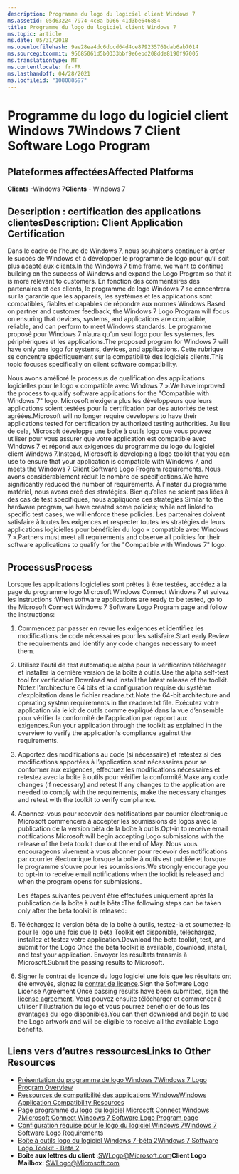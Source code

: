 ```yaml
---
description: Programme du logo du logiciel client Windows 7
ms.assetid: 05d63224-7974-4c8a-b966-41d3be646854
title: Programme du logo du logiciel client Windows 7
ms.topic: article
ms.date: 05/31/2018
ms.openlocfilehash: 9ae28ea4dc6dccd64d4ce879235761dab6ab7014
ms.sourcegitcommit: 95685061d5b0333bbf9e6ebd208dde8190f97005
ms.translationtype: MT
ms.contentlocale: fr-FR
ms.lasthandoff: 04/28/2021
ms.locfileid: "108088597"
---
```

# <a name="windows-7-client-software-logo-program"></a><span data-ttu-id="bb2ca-103">Programme du logo du logiciel client Windows 7</span><span class="sxs-lookup"><span data-stu-id="bb2ca-103">Windows 7 Client Software Logo Program</span></span>

## <a name="affected-platforms"></a><span data-ttu-id="bb2ca-104">Plateformes affectées</span><span class="sxs-lookup"><span data-stu-id="bb2ca-104">Affected Platforms</span></span>

 <span data-ttu-id="bb2ca-105">**Clients** -Windows 7</span><span class="sxs-lookup"><span data-stu-id="bb2ca-105">**Clients** - Windows 7</span></span>  


## <a name="description-client-application-certification"></a><span data-ttu-id="bb2ca-106">Description : certification des applications clientes</span><span class="sxs-lookup"><span data-stu-id="bb2ca-106">Description: Client Application Certification</span></span>

<span data-ttu-id="bb2ca-107">Dans le cadre de l’heure de Windows 7, nous souhaitons continuer à créer le succès de Windows et à développer le programme de logo pour qu’il soit plus adapté aux clients.</span><span class="sxs-lookup"><span data-stu-id="bb2ca-107">In the Windows 7 time frame, we want to continue building on the success of Windows and expand the Logo Program so that it is more relevant to customers.</span></span> <span data-ttu-id="bb2ca-108">En fonction des commentaires des partenaires et des clients, le programme de logo Windows 7 se concentrera sur la garantie que les appareils, les systèmes et les applications sont compatibles, fiables et capables de répondre aux normes Windows.</span><span class="sxs-lookup"><span data-stu-id="bb2ca-108">Based on partner and customer feedback, the Windows 7 Logo Program will focus on ensuring that devices, systems, and applications are compatible, reliable, and can perform to meet Windows standards.</span></span> <span data-ttu-id="bb2ca-109">Le programme proposé pour Windows 7 n’aura qu’un seul logo pour les systèmes, les périphériques et les applications.</span><span class="sxs-lookup"><span data-stu-id="bb2ca-109">The proposed program for Windows 7 will have only one logo for systems, devices, and applications.</span></span> <span data-ttu-id="bb2ca-110">Cette rubrique se concentre spécifiquement sur la compatibilité des logiciels clients.</span><span class="sxs-lookup"><span data-stu-id="bb2ca-110">This topic focuses specifically on client software compatibility.</span></span>

<span data-ttu-id="bb2ca-111">Nous avons amélioré le processus de qualification des applications logicielles pour le logo « compatible avec Windows 7 ».</span><span class="sxs-lookup"><span data-stu-id="bb2ca-111">We have improved the process to qualify software applications for the "Compatible with Windows 7" logo.</span></span> <span data-ttu-id="bb2ca-112">Microsoft n’exigera plus les développeurs que leurs applications soient testées pour la certification par des autorités de test agréées.</span><span class="sxs-lookup"><span data-stu-id="bb2ca-112">Microsoft will no longer require developers to have their applications tested for certification by authorized testing authorities.</span></span> <span data-ttu-id="bb2ca-113">Au lieu de cela, Microsoft développe une boîte à outils logo que vous pouvez utiliser pour vous assurer que votre application est compatible avec Windows 7 et répond aux exigences du programme du logo du logiciel client Windows 7.</span><span class="sxs-lookup"><span data-stu-id="bb2ca-113">Instead, Microsoft is developing a logo toolkit that you can use to ensure that your application is compatible with Windows 7, and meets the Windows 7 Client Software Logo Program requirements.</span></span> <span data-ttu-id="bb2ca-114">Nous avons considérablement réduit le nombre de spécifications.</span><span class="sxs-lookup"><span data-stu-id="bb2ca-114">We have significantly reduced the number of requirements.</span></span> <span data-ttu-id="bb2ca-115">À l’instar du programme matériel, nous avons créé des stratégies. Bien qu’elles ne soient pas liées à des cas de test spécifiques, nous appliquons ces stratégies.</span><span class="sxs-lookup"><span data-stu-id="bb2ca-115">Similar to the hardware program, we have created some policies; while not linked to specific test cases, we will enforce these policies.</span></span> <span data-ttu-id="bb2ca-116">Les partenaires doivent satisfaire à toutes les exigences et respecter toutes les stratégies de leurs applications logicielles pour bénéficier du logo « compatible avec Windows 7 ».</span><span class="sxs-lookup"><span data-stu-id="bb2ca-116">Partners must meet all requirements and observe all policies for their software applications to qualify for the "Compatible with Windows 7" logo.</span></span>

## <a name="process"></a><span data-ttu-id="bb2ca-117">Processus</span><span class="sxs-lookup"><span data-stu-id="bb2ca-117">Process</span></span>

<span data-ttu-id="bb2ca-118">Lorsque les applications logicielles sont prêtes à être testées, accédez à la page du programme logo Microsoft Windows Connect Windows 7 et suivez les instructions :</span><span class="sxs-lookup"><span data-stu-id="bb2ca-118">When software applications are ready to be tested, go to the Microsoft Connect Windows 7 Software Logo Program page and follow the instructions:</span></span>

1.  <span data-ttu-id="bb2ca-119">Commencez par passer en revue les exigences et identifiez les modifications de code nécessaires pour les satisfaire.</span><span class="sxs-lookup"><span data-stu-id="bb2ca-119">Start early Review the requirements and identify any code changes necessary to meet them.</span></span>
2.  <span data-ttu-id="bb2ca-120">Utilisez l’outil de test automatique alpha pour la vérification télécharger et installer la dernière version de la boîte à outils.</span><span class="sxs-lookup"><span data-stu-id="bb2ca-120">Use the alpha self-test tool for verification Download and install the latest release of the toolkit.</span></span> <span data-ttu-id="bb2ca-121">Notez l’architecture 64 bits et la configuration requise du système d’exploitation dans le fichier readme.txt.</span><span class="sxs-lookup"><span data-stu-id="bb2ca-121">Note the 64-bit architecture and operating system requirements in the readme.txt file.</span></span> <span data-ttu-id="bb2ca-122">Exécutez votre application via le kit de outils comme expliqué dans la vue d’ensemble pour vérifier la conformité de l’application par rapport aux exigences.</span><span class="sxs-lookup"><span data-stu-id="bb2ca-122">Run your application through the toolkit as explained in the overview to verify the application's compliance against the requirements.</span></span>
3.  <span data-ttu-id="bb2ca-123">Apportez des modifications au code (si nécessaire) et retestez si des modifications apportées à l’application sont nécessaires pour se conformer aux exigences, effectuez les modifications nécessaires et retestez avec la boîte à outils pour vérifier la conformité.</span><span class="sxs-lookup"><span data-stu-id="bb2ca-123">Make any code changes (if necessary) and retest If any changes to the application are needed to comply with the requirements, make the necessary changes and retest with the toolkit to verify compliance.</span></span>
4.  <span data-ttu-id="bb2ca-124">Abonnez-vous pour recevoir des notifications par courrier électronique Microsoft commencera à accepter les soumissions de logos avec la publication de la version bêta de la boîte à outils.</span><span class="sxs-lookup"><span data-stu-id="bb2ca-124">Opt-in to receive email notifications Microsoft will begin accepting Logo submissions with the release of the beta toolkit due out the end of May.</span></span> <span data-ttu-id="bb2ca-125">Nous vous encourageons vivement à vous abonner pour recevoir des notifications par courrier électronique lorsque la boîte à outils est publiée et lorsque le programme s’ouvre pour les soumissions.</span><span class="sxs-lookup"><span data-stu-id="bb2ca-125">We strongly encourage you to opt-in to receive email notifications when the toolkit is released and when the program opens for submissions.</span></span>

    <span data-ttu-id="bb2ca-126">Les étapes suivantes peuvent être effectuées uniquement après la publication de la boîte à outils bêta :</span><span class="sxs-lookup"><span data-stu-id="bb2ca-126">The following steps can be taken only after the beta toolkit is released:</span></span>

5.  <span data-ttu-id="bb2ca-127">Téléchargez la version bêta de la boîte à outils, testez-la et soumettez-la pour le logo une fois que la bêta Toolkit est disponible, téléchargez, installez et testez votre application.</span><span class="sxs-lookup"><span data-stu-id="bb2ca-127">Download the beta toolkit, test, and submit for the Logo Once the beta toolkit is available, download, install, and test your application.</span></span> <span data-ttu-id="bb2ca-128">Envoyer les résultats transmis à Microsoft.</span><span class="sxs-lookup"><span data-stu-id="bb2ca-128">Submit the passing results to Microsoft.</span></span>
6.  <span data-ttu-id="bb2ca-129">Signer le contrat de licence du logo logiciel une fois que les résultats ont été envoyés, signez le [contrat de licence](/windows-hardware/drivers/dashboard/winqual-submission-tool--winqualexe-).</span><span class="sxs-lookup"><span data-stu-id="bb2ca-129">Sign the Software Logo License Agreement Once passing results have been submitted, sign the [license agreement](/windows-hardware/drivers/dashboard/winqual-submission-tool--winqualexe-).</span></span> <span data-ttu-id="bb2ca-130">Vous pouvez ensuite télécharger et commencer à utiliser l’illustration du logo et vous pourrez bénéficier de tous les avantages du logo disponibles.</span><span class="sxs-lookup"><span data-stu-id="bb2ca-130">You can then download and begin to use the Logo artwork and will be eligible to receive all the available Logo benefits.</span></span>

## <a name="links-to-other-resources"></a><span data-ttu-id="bb2ca-131">Liens vers d’autres ressources</span><span class="sxs-lookup"><span data-stu-id="bb2ca-131">Links to Other Resources</span></span>

-   [<span data-ttu-id="bb2ca-132">Présentation du programme de logo Windows 7</span><span class="sxs-lookup"><span data-stu-id="bb2ca-132">Windows 7 Logo Program Overview</span></span>](https://msdn.microsoft.com/windows/dd203105.aspx)
-   [<span data-ttu-id="bb2ca-133">Ressources de compatibilité des applications Windows</span><span class="sxs-lookup"><span data-stu-id="bb2ca-133">Windows Application Compatibility Resources</span></span>](/windows/apps/desktop/)
-   [<span data-ttu-id="bb2ca-134">Page programme du logo du logiciel Microsoft Connect Windows 7</span><span class="sxs-lookup"><span data-stu-id="bb2ca-134">Microsoft Connect Windows 7 Software Logo Program page</span></span>](/collaborate/connect-redirect?SiteID=831)
-   <span data-ttu-id="bb2ca-135">[Configuration requise pour le logo du logiciel Windows 7](/previous-versions/windows/hardware/hck/dn641155(v=vs.85))</span><span class="sxs-lookup"><span data-stu-id="bb2ca-135">[Windows 7 Software Logo Requirements](/previous-versions/windows/hardware/hck/dn641155(v=vs.85))</span></span>
-   [<span data-ttu-id="bb2ca-136">Boîte à outils logo du logiciel Windows 7-bêta 2</span><span class="sxs-lookup"><span data-stu-id="bb2ca-136">Windows 7 Software Logo Toolkit - Beta 2</span></span>](https://www.microsoft.com/windowsserver2008/en/us/isv.aspx)
-   <span data-ttu-id="bb2ca-137">**Boîte aux lettres du client :**<SWLogo@Microsoft.com></span><span class="sxs-lookup"><span data-stu-id="bb2ca-137">**Client Logo Mailbox:** <SWLogo@Microsoft.com></span></span>

 

 
